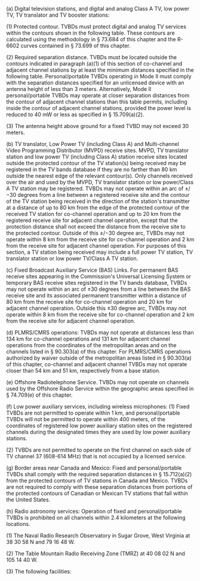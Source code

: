 (a) Digital television stations, and digital and analog Class A TV, low power TV, TV translator and TV booster stations:

(1) Protected contour. TVBDs must protect digital and analog TV services within the contours shown in the following table. These contours are calculated using the methodology in § 73.684 of this chapter and the R-6602 curves contained in § 73.699 of this chapter.
              

(2) Required separation distance. TVBDs must be located outside the contours indicated in paragraph (a)(1) of this section of co-channel and adjacent channel stations by at least the minimum distances specified in the following table. Personal/portable TVBDs operating in Mode II must comply with the separation distances specified for an unlicensed device with an antenna height of less than 3 meters. Alternatively, Mode II personal/portable TVBDs may operate at closer separation distances from the contour of adjacent channel stations than this table permits, including inside the contour of adjacent channel stations, provided the power level is reduced to 40 mW or less as specified in § 15.709(a)(2).

(3) The antenna height above ground for a fixed TVBD may not exceed 30 meters.

(b) TV translator, Low Power TV (including Class A) and Multi-channel Video Programming Distributor (MVPD) receive sites. MVPD, TV translator station and low power TV (including Class A) station receive sites located outside the protected contour of the TV station(s) being received may be registered in the TV bands database if they are no farther than 80 km outside the nearest edge of the relevant contour(s). Only channels received over the air and used by the MVPD, TV translator station or low power/Class A TV station may be registered. TVBDs may not operate within an arc of ±/−30 degrees from a line between a registered receive site and the contour of the TV station being received in the direction of the station's transmitter at a distance of up to 80 km from the edge of the protected contour of the received TV station for co-channel operation and up to 20 km from the registered receive site for adjacent channel operation, except that the protection distance shall not exceed the distance from the receive site to the protected contour. Outside of this ±/−30 degree arc, TVBDs may not operate within 8 km from the receive site for co-channel operation and 2 km from the receive site for adjacent channel operation. For purposes of this section, a TV station being received may include a full power TV station, TV translator station or low power TV/Class A TV station.

(c) Fixed Broadcast Auxiliary Service (BAS) Links. For permanent BAS receive sites appearing in the Commission's Universal Licensing System or temporary BAS receive sites registered in the TV bands database, TVBDs may not operate within an arc of ±30 degrees from a line between the BAS receive site and its associated permanent transmitter within a distance of 80 km from the receive site for co-channel operation and 20 km for adjacent channel operation. Outside this ±30 degree arc, TVBDs may not operate within 8 km from the receive site for co-channel operation and 2 km from the receive site for adjacent channel operation.

(d) PLMRS/CMRS operations: TVBDs may not operate at distances less than 134 km for co-channel operations and 131 km for adjacent channel operations from the coordinates of the metropolitan areas and on the channels listed in § 90.303(a) of this chapter. For PLMRS/CMRS operations authorized by waiver outside of the metropolitan areas listed in § 90.303(a) of this chapter, co-channel and adjacent channel TVBDs may not operate closer than 54 km and 51 km, respectively from a base station.

(e) Offshore Radiotelephone Service. TVBDs may not operate on channels used by the Offshore Radio Service within the geographic areas specified in § 74.709(e) of this chapter.

(f) Low power auxiliary services, including wireless microphones: (1) Fixed TVBDs are not permitted to operate within 1 km, and personal/portable TVBDs will not be permitted to operate within 400 meters, of the coordinates of registered low power auxiliary station sites on the registered channels during the designated times they are used by low power auxiliary stations.

(2) TVBDs are not permitted to operate on the first channel on each side of TV channel 37 (608-614 MHz) that is not occupied by a licensed service.

(g) Border areas near Canada and Mexico: Fixed and personal/portable TVBDs shall comply with the required separation distances in § 15.712(a)(2) from the protected contours of TV stations in Canada and Mexico. TVBDs are not required to comply with these separation distances from portions of the protected contours of Canadian or Mexican TV stations that fall within the United States.

(h) Radio astronomy services: Operation of fixed and personal/portable TVBDs is prohibited on all channels within 2.4 kilometers at the following locations.

(1) The Naval Radio Research Observatory in Sugar Grove, West Virginia at 38 30 58 N and 79 16 48 W.

(2) The Table Mountain Radio Receiving Zone (TMRZ) at 40 08 02 N and 105 14 40 W.

(3) The following facilities:


